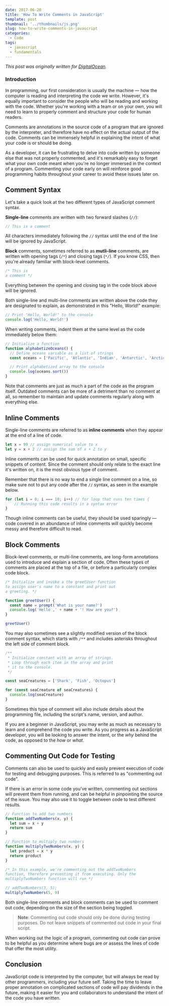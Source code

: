 ```yaml
---
date: 2017-06-20
title: 'How To Write Comments in JavaScript'
template: post
thumbnail: '../thumbnails/js.png'
slug: how-to-write-comments-in-javascript
categories:
  - Code
tags:
  - javascript
  - fundamentals
---
```


_This post was originally written for [DigitalOcean](https://www.digitalocean.com/community/tutorials/how-to-write-comments-in-javascript)._

### Introduction

In programming, our first consideration is usually the machine — how the computer is reading and interpreting the code we write. However, it's equally important to consider the people who will be reading and working with the code. Whether you're working with a team or on your own, you will need to learn to properly comment and structure your code for human readers.

Comments are annotations in the source code of a program that are ignored by the interpreter, and therefore have no effect on the actual output of the code. Comments can be immensely helpful in explaining the intent of what your code is or should be doing.

As a developer, it can be frustrating to delve into code written by someone else that was not properly commented, and it's remarkably easy to forget what your own code meant when you're no longer immersed in the context of a program. Commenting your code early on will reinforce good programming habits throughout your career to avoid these issues later on.

## Comment Syntax

Let's take a quick look at the two different types of JavaScript comment syntax.

**Single-line** comments are written with two forward slashes (`//`):

```js
// This is a comment
```

All characters immediately following the `//` syntax until the end of the line will be ignored by JavaScript.

**Block** comments, sometimes referred to as **mutli-line** comments, are written with opening tags (`/*`) and closing tags (`*/`). If you know CSS, then you're already familiar with block-level comments.

```js
/* This is
a comment */
```

Everything between the opening and closing tag in the code block above will be ignored.

Both single-line and multi-line comments are written above the code they are designated to explain, as demonstrated in this "Hello, World!" example:

```js
// Print "Hello, World!" to the console
console.log('Hello, World!')
```

When writing comments, indent them at the same level as the code immediately below them:

```js
// Initialize a function
function alphabetizeOceans() {
  // Define oceans variable as a list of strings
  const oceans = ['Pacific', 'Atlantic', 'Indian', 'Antarctic', 'Arctic']

  // Print alphabetized array to the console
  console.log(oceans.sort())
}
```

Note that comments are just as much a part of the code as the program itself. Outdated comments can be more of a detriment than no comment at all, so remember to maintain and update comments regularly along with everything else.

## Inline Comments

Single-line comments are referred to as **inline comments** when they appear at the end of a line of code.

```js
let x = 99 // assign numerical value to x
let y = x + 2 // assign the sum of x + 2 to y
```

Inline comments can be used for quick annotation on small, specific snippets of content. Since the comment should only relate to the exact line it's written on, it is the most obvious type of comment.

Remember that there is no way to end a single line comment on a line, so make sure not to put any code after the `//` syntax, as seen in the example below.

```js
for (let i = 0; i === 10; i++) // for loop that runs ten times {
	// Running this code results in a syntax error
}
```

Though inline comments can be useful, they should be used sparingly — code covered in an abundance of inline comments will quickly become messy and therefore difficult to read.

## Block Comments

Block-level comments, or multi-line comments, are long-form annotations used to introduce and explain a section of code. Often these types of comments are placed at the top of a file, or before a particularly complex code block.

```js
/* Initialize and invoke a the greetUser function
to assign user's name to a constant and print out
a greeting. */

function greetUser() {
  const name = prompt('What is your name?')
  console.log('Hello ,' + name + '! How are you?')
}

greetUser()
```

You may also sometimes see a slightly modified version of the block comment syntax, which starts with `/**` and includes asterisks throughout the left side of comment block.

```js
/**
 * Initialize constant with an array of strings.
 * Loop through each item in the array and print
 * it to the console.
 */

const seaCreatures = ['Shark', 'Fish', 'Octopus']

for (const seaCreature of seaCreatures) {
  console.log(seaCreature)
}
```

Sometimes this type of comment will also include details about the programming file, including the script's name, version, and author.

If you are a beginner in JavaScript, you may write as much as necessary to learn and comprehend the code you write. As you progress as a JavaScript developer, you will be looking to answer the intent, or the _why_ behind the code, as opposed to the _how_ or _what_.

## Commenting Out Code for Testing

Comments can also be used to quickly and easily prevent execution of code for testing and debugging purposes. This is referred to as "commenting out code".

If there is an error in some code you've written, commenting out sections will prevent them from running, and can be helpful in pinpointing the source of the issue. You may also use it to toggle between code to test different results.

```js
// Function to add two numbers
function addTwoNumbers(x, y) {
  let sum = x + y
  return sum
}

// Function to multiply two numbers
function multiplyTwoNumbers(x, y) {
  let product = x * y
  return product
}

/* In this example, we're commenting out the addTwoNumbers
function, therefore preventing it from executing. Only the
multiplyTwoNumbers function will run */

// addTwoNumbers(3, 5);
multiplyTwoNumbers(5, 9)
```

Both single-line comments and block comments can be used to comment out code, depending on the size of the section being toggled.

> **Note**: Commenting out code should only be done during testing purposes. Do not leave snippets of commented out code in your final script.

When working out the logic of a program, commenting out code can prove to be helpful as you determine where bugs are or assess the lines of code that offer the most utility.

## Conclusion

JavaScript code is interpreted by the computer, but will always be read by other programmers, including your future self. Taking the time to leave proper annotation on complicated sections of code will pay dividends in the future, making it easier for you and collaborators to understand the intent of the code you have written.
